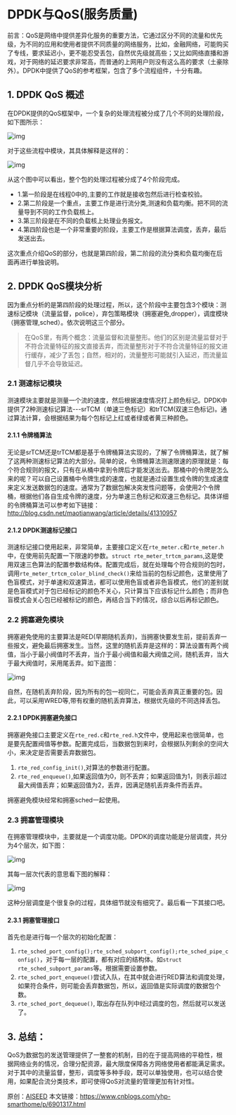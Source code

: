 # DPDK与QoS(服务质量)

前言：QoS是网络中提供差异化服务的重要方法，它通过区分不同的流量和优先级，为不同的应用和使用者提供不同质量的网络服务，比如，金融网络，可能购买了专线，要求延迟小，更不能忍受丢包，自然优先级就高些；又比如网络直播和游戏，对于网络的延迟要求非常高，而普通的上网用户则没有这么高的要求（土豪除外）。DPDK中提供了QoS的参考框架，包含了多个流程组件，十分有趣。

## 1. DPDK QoS 概述

在DPDK提供的QoS框架中，一个复杂的处理流程被分成了几个不同的处理阶段，如下图所示：

![img](https://images2015.cnblogs.com/blog/614525/201705/614525-20170524221759763-1001184800.png)

对于这些流程中模块，其具体解释是这样的：

![img](https://images2015.cnblogs.com/blog/614525/201705/614525-20170524221841685-778773644.png)

从这个图中可以看出，整个包的处理过程被分成了4个阶段完成。

- 1.第一阶段是在线程0中的,主要的工作就是接收包然后进行检查校验。
- 2.第二阶段是一个重点，主要工作是进行流分类,测速和负载均衡。把不同的流量导到不同的工作负载核上。
- 3.第三阶段是在不同的负载核上处理业务报文。
- 4.第四阶段也是一个非常重要的阶段，主要工作是根据算法调度，丢弃，最后发送出去。

这次重点介绍QoS的部分，也就是第四阶段，第二阶段的流分类和负载均衡在后面再进行单独说明。

## 2. DPDK QoS模块分析

因为重点分析的是第四阶段的处理过程，所以，这个阶段中主要包含3个模块：测速标记模块（流量监督，police），弃包策略模块（拥塞避免,dropper），调度模块（拥塞管理,sched）。依次说明这三个部分。

> 在QoS里，有两个概念：流量监督和流量整形。他们的区别是流量监督对于不符合流量特征的报文直接丢弃，而流量整形对于不符合流量特征的报文进行缓存，减少了丢包；自然，相对的，流量整形可能就引入延迟，而流量监督几乎不会导致延迟。

### 2.1 测速标记模块

测速模块主要就是测量一个流的速度，然后根据速度情况打上颜色标记。DPDK中提供了2种测速标记算法---srTCM（单速三色标记）和trTCM(双速三色标记)。通过算法计算，会根据结果为每个包标记上红或者绿或者黄三种颜色。

#### 2.1.1 令牌桶算法

无论是srTCM还是trTCM都是基于令牌桶算法实现的，了解了令牌桶算法，就了解了这两种测速标记算法的大部分。简单的说，令牌桶算法测速限速的原理就是：每个符合规则的报文，只有在从桶中拿到令牌后才能发送出去。那桶中的令牌是怎么来的呢？可以自己设置桶中令牌生成的速度，也就是通过设置生成令牌的生成速度来定义发送数据包的速度。通常为了数据包解决突发性问题等，会使用2个令牌桶，根据他们各自生成令牌的速度，分为单速三色标记和双速三色标记。具体详细的令牌桶算法可以参考如下链接：http://blog.csdn.net/maotianwang/article/details/41310957

#### 2.1.2 DPDK测速标记接口

测速标记接口使用起来，非常简单，主要接口定义在`rte_meter.c`和`rte_meter.h`中，在使用前先配置一下限速的参数。`struct rte_meter_trtcm_params`,这是使用双速三色算法的配置参数结构体。配置完成后，就在处理每个符合规则的包时，调用`rte_meter_trtcm_color_blind_check()`来给当前的包标记颜色，这里使用了色盲模式，对于单速和双速算法，都可以使用色盲或者非色盲模式，他们的差别就是色盲模式对于包已经标记的颜色不关心，只计算当下应该标记什么颜色；而非色盲模式会关心包已经被标记的颜色，再结合当下的情况，综合以后再标记颜色。

### 2.2 拥塞避免模块

拥塞避免使用的主要算法是RED(早期随机丢弃)，当拥塞快要发生前，提前丢弃一些报文，避免最后拥塞发生。当然，这里的随机丢弃是这样的：算法设置有两个阀值，当小于最小阀值时不丢弃，当介于最小阀值和最大阀值之间，随机丢弃，当大于最大阀值时，采用尾丢弃。如下盗图：

![img](https://images2015.cnblogs.com/blog/614525/201705/614525-20170524221922263-1340291662.png)

自然，在随机丢弃阶段，因为所有的包一视同仁，可能会丢弃真正重要的包。因此，可以采用WRED等,带有权重的随机丢弃算法，根据优先级的不同选择丢包。

#### 2.2.1 DPDK拥塞避免接口

拥塞避免接口主要定义在`rte_red.c`和`rte_red.h`文件中，使用起来也很简单，也是要先配置阀值等参数。配置完成后，当数据包到来时，会根据队列剩余的空间大小，来决定是否需要丢弃数据包。

1. `rte_red_config_init()`,对算法的参数进行配置。
2. `rte_red_enqueue()`,如果返回值为0，则不丢弃；如果返回值为1，则表示超过最大阀值丢弃；如果返回值为2，丢弃，因满足随机丢弃条件而丢弃。

拥塞避免模块经常和拥塞sched一起使用。

### 2.3 拥塞管理模块

在拥塞管理模块中，主要就是一个调度功能。DPDK的调度功能是分层调度，共分为4个层次，如下图：

![img](https://images2015.cnblogs.com/blog/614525/201705/614525-20170524221947060-871706765.png)

其每一层次代表的意思看下图的解释：

![img](https://images2015.cnblogs.com/blog/614525/201705/614525-20170524222005544-1844230572.png)

这种分层调度是个很复杂的过程，具体细节就没有细究了。最后看一下其接口吧。

#### 2.3.1 拥塞管理接口

首先也是进行每一个层次的初始化配置：

1. `rte_sched_port_config();rte_sched_subport_config();rte_sched_pipe_config()`，对于每一层的配置，都有对应的结构体。如`struct rte_sched_subport_params`等。根据需要设置参数。
2. `rte_sched_port_enqueue()`尝试入队，在其中就会进行RED算法和调度处理，如果符合条件，则可能会丢弃数据包，所以，返回值是实际调度的数据包个数。
3. `rte_sched_port_dequeue()`, 取出存在队列中经过调度的包，然后就可以发送了。

## 3. 总结：

QoS为数据包的发送管理提供了一整套的机制，目的在于提高网络的平稳性，根据网络业务的情况，合理分配资源，最大限度保障各方网络使用者都能满足需求。对于其中的流量监督，整形，调度等多种手段，既可以单独使用，也可以结合使用，如果配合流分类技术，即可使得QoS对流量的管理更加有针对性。





原创：[AISEED](https://home.cnblogs.com/u/yhp-smarthome/)   本文链接：https://www.cnblogs.com/yhp-smarthome/p/6901317.html